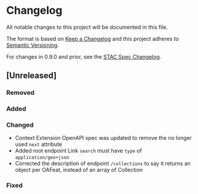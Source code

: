 # Changelog
All notable changes to this project will be documented in this file.

The format is based on [Keep a Changelog](http://keepachangelog.com/en/1.0.0/)
and this project adheres to [Semantic Versioning](http://semver.org/spec/v2.0.0.html).

For changes in 0.9.0 and prior, see the [STAC Spec Changelog](https://github.com/radiantearth/stac-spec/CHANGELOG.md).

## [Unreleased]

### Removed

### Added

### Changed
- Context Extension OpenAPI spec was updated to remove the no longer used `next` attribute
- Added root endpoint Link `search` must have `type` of `application/geo+json`
- Corrected the description of endpoint `/collections` to say it returns an object per OAFeat, instead of an array of Collection

### Fixed



